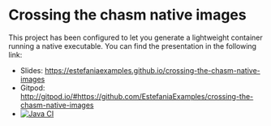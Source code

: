# Crossing the chasm native images

This project has been configured to let you generate a lightweight container running a native executable.
You can find the presentation in the following link:

- Slides: https://estefaniaexamples.github.io/crossing-the-chasm-native-images
- Gitpod: http://gitpod.io/#https://github.com/EstefaniaExamples/crossing-the-chasm-native-images
- [![Java CI](https://github.com/EstefaniaExamples/crossing-the-chasm-native-images/actions/workflows/build.yml/badge.svg)](https://github.com/EstefaniaExamples/crossing-the-chasm-native-images/actions/workflows/build.yml)
